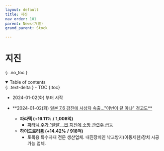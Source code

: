 ```yaml
---
layout: default
title: 지진
nav_order: 101
parent: News(개별)
grand_parent: Stock

---
```


# 지진

{: .no_toc }

<details open markdown="block">
  <summary>
    Table of contents
  </summary>
  {: .text-delta }
- TOC
{:toc}
</details>


<!------------------------------------ STEP ------------------------------------>

* 2024-01-02(화) 부터 시작



* **2024-01-02(화) [일본 7.6 강진에 사상자 속출…"이번이 끝 아냐" 경고도**](https://www.yonhapnewstv.co.kr/news/MYH20240102012300641?input=1825m)
  * **파라텍 (+16.11%** **/** **1,008억)** 
    * [파라텍 주가 '펄펄'…日 지진에 소방 관련주 급등](https://www.cwn.kr/news/articleView.html?idxno=22000)
  * **하이드로리튬 (+14.42%** **/** **918억)**
    * 토목용 특수자재 전문 생산업체. 내진장치인 낙교방지(이동제한)장치 시공 가능 업체.

